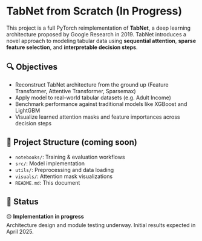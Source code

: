 
# TabNet from Scratch (In Progress)

This project is a full PyTorch reimplementation of **TabNet**, a deep learning architecture proposed by Google Research in 2019. TabNet introduces a novel approach to modeling tabular data using **sequential attention**, **sparse feature selection**, and **interpretable decision steps**.

## 🔍 Objectives

- Reconstruct TabNet architecture from the ground up (Feature Transformer, Attentive Transformer, Sparsemax)
- Apply model to real-world tabular datasets (e.g. Adult Income)
- Benchmark performance against traditional models like XGBoost and LightGBM
- Visualize learned attention masks and feature importances across decision steps

## 📁 Project Structure (coming soon)

- `notebooks/`: Training & evaluation workflows
- `src/`: Model implementation
- `utils/`: Preprocessing and data loading
- `visuals/`: Attention mask visualizations
- `README.md`: This document

## 🧠 Status

🟡 **Implementation in progress**  
Architecture design and module testing underway. Initial results expected in April 2025.




